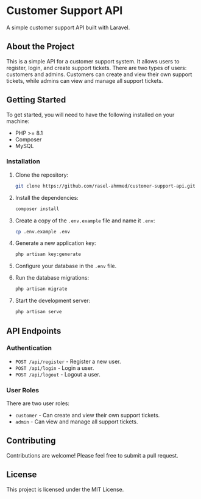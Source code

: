 # Customer Support API

A simple customer support API built with Laravel.

## About the Project

This is a simple API for a customer support system. It allows users to register, login, and create support tickets. There are two types of users: customers and admins. Customers can create and view their own support tickets, while admins can view and manage all support tickets.

## Getting Started

To get started, you will need to have the following installed on your machine:

*   PHP >= 8.1
*   Composer
*   MySQL

### Installation

1.  Clone the repository:

    ```bash
    git clone https://github.com/rasel-ahmmed/customer-support-api.git
    ```

2.  Install the dependencies:

    ```bash
    composer install
    ```

3.  Create a copy of the `.env.example` file and name it `.env`:

    ```bash
    cp .env.example .env
    ```

4.  Generate a new application key:

    ```bash
    php artisan key:generate
    ```

5.  Configure your database in the `.env` file.

6.  Run the database migrations:

    ```bash
    php artisan migrate
    ```

7.  Start the development server:

    ```bash
    php artisan serve
    ```

## API Endpoints

### Authentication

*   `POST /api/register` - Register a new user.
*   `POST /api/login` - Login a user.
*   `POST /api/logout` - Logout a user.

### User Roles

There are two user roles:

*   `customer` - Can create and view their own support tickets.
*   `admin` - Can view and manage all support tickets.

## Contributing

Contributions are welcome! Please feel free to submit a pull request.

## License

This project is licensed under the MIT License.